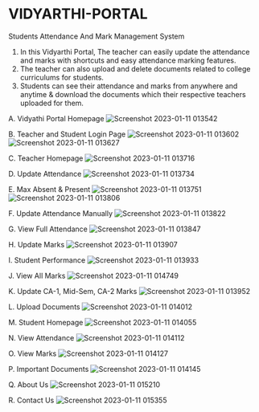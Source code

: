 # VIDYARTHI-PORTAL
Students Attendance And Mark Management System

1. In this Vidyarthi Portal, The teacher can easily update the attendance and marks with shortcuts and easy attendance marking features. 
2. The teacher can also upload and delete documents related to college curriculums for students. 
3. Students can see their attendance and marks from anywhere and anytime & download the documents which their respective teachers uploaded for them.

A. Vidyathi Portal Homepage
![Screenshot 2023-01-11 013542](https://user-images.githubusercontent.com/89243145/211652586-861387f3-1c7f-4c4a-a846-8fd78ae41fef.png)

B. Teacher and Student Login Page
![Screenshot 2023-01-11 013602](https://user-images.githubusercontent.com/89243145/211652705-1671d5f6-3925-4196-8cc1-62c734f7bc55.png)
![Screenshot 2023-01-11 013627](https://user-images.githubusercontent.com/89243145/211652729-8d91bfc1-e47c-4e0c-a9c7-6cddda3ac9dd.png)

C. Teacher Homepage
![Screenshot 2023-01-11 013716](https://user-images.githubusercontent.com/89243145/211652785-1f271d3b-0293-4291-9dd0-64a70d47ef55.png)

D. Update Attendance
![Screenshot 2023-01-11 013734](https://user-images.githubusercontent.com/89243145/211652895-183b29c3-09b8-40f2-b918-3272f12e51ab.png)

E. Max Absent & Present
![Screenshot 2023-01-11 013751](https://user-images.githubusercontent.com/89243145/211652977-850be58c-2d72-4450-a728-65a6cdda077e.png)
![Screenshot 2023-01-11 013806](https://user-images.githubusercontent.com/89243145/211652989-f4295a31-d333-4b62-b967-0405b198d5c6.png)

F. Update Attendance Manually
![Screenshot 2023-01-11 013822](https://user-images.githubusercontent.com/89243145/211653135-34e2d673-ec94-461e-bcbf-ea87f35fc276.png)

G. View Full Attendance
![Screenshot 2023-01-11 013847](https://user-images.githubusercontent.com/89243145/211653239-d741c197-0ba1-47fb-bf90-97120232a8e3.png)

H. Update Marks
![Screenshot 2023-01-11 013907](https://user-images.githubusercontent.com/89243145/211653313-31fdaf00-8232-4bbf-b878-9b806954dbde.png)

I. Student Performance
![Screenshot 2023-01-11 013933](https://user-images.githubusercontent.com/89243145/211653386-7ad805d0-ae4d-4946-ad91-609ab6234f9d.png)

J. View All Marks
![Screenshot 2023-01-11 014749](https://user-images.githubusercontent.com/89243145/211653585-2d942f19-2f55-4384-b9af-614ab3cb8a55.png)

K. Update CA-1, Mid-Sem, CA-2 Marks
![Screenshot 2023-01-11 013952](https://user-images.githubusercontent.com/89243145/211653753-5dd34234-3a6a-424b-b554-0644bbc611af.png)

L. Upload Documents
![Screenshot 2023-01-11 014012](https://user-images.githubusercontent.com/89243145/211653826-e98e7dfb-70dc-4c95-88ff-1f3a038eaf5b.png)

M. Student Homepage
![Screenshot 2023-01-11 014055](https://user-images.githubusercontent.com/89243145/211653886-4060f49e-bb09-41e3-8711-4dc76eaed8e2.png)

N. View Attendance
![Screenshot 2023-01-11 014112](https://user-images.githubusercontent.com/89243145/211654047-cf62b842-992d-472c-8d8b-e8b5497b0dad.png)

O. View Marks
![Screenshot 2023-01-11 014127](https://user-images.githubusercontent.com/89243145/211654072-e0cebbf0-4c08-4113-84b6-483657d2a2ad.png)

P. Important Documents
![Screenshot 2023-01-11 014145](https://user-images.githubusercontent.com/89243145/211654167-d3f7b243-f46e-4248-80d9-6671843b1816.png)

Q. About Us
![Screenshot 2023-01-11 015210](https://user-images.githubusercontent.com/89243145/211654642-99cb01af-7532-499e-8e2a-b843d6179b3f.png)

R. Contact Us
![Screenshot 2023-01-11 015355](https://user-images.githubusercontent.com/89243145/211654699-090385fa-66d8-47aa-9ad6-66d2970906e5.png)

